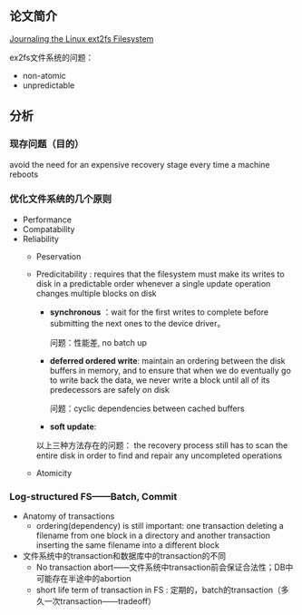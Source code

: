 ## 论文简介

[ Journaling the Linux ext2fs Filesystem](https://pdos.csail.mit.edu/6.828/2021/readings/journal-design.pdf)

ex2fs文件系统的问题：
* non-atomic
* unpredictable

## 分析

### 现存问题（目的）
avoid the need for an expensive recovery stage every time a machine reboots

### 优化文件系统的几个原则
* Performance
* Compatability
* Reliability
  * Peservation
  * Predicitability : requires that the filesystem must make its writes to disk in a predictable order whenever a single update operation changes multiple blocks on disk
      * <strong>synchronous</strong> ：wait for the first writes to complete before submitting the next ones to the device driver。

        问题：性能差, no batch up
      * <strong> deferred ordered write</strong>: maintain an ordering between the disk buffers in memory, and to ensure that when we do eventually go to write back the data, we never write a block until all of its predecessors are safely on disk
 
        问题：cyclic dependencies between cached buffers
      * <strong> soft update</strong>:

      以上三种方法存在的问题： the recovery process still has to scan the entire disk in order to find and repair any uncompleted operations
  * Atomicity
 
### Log-structured FS——Batch, Commit
* Anatomy of transactions
    * ordering(dependency) is still important:  one transaction deleting a filename from one block in a directory and another transaction inserting the same filename into a different block
* 文件系统中的transaction和数据库中的transaction的不同
    * No transaction abort——文件系统中transaction前会保证合法性；DB中可能存在半途中的abortion
    * short life term of transaction in FS : 定期的，batch的transaction（多久一次transaction——tradeoff）


